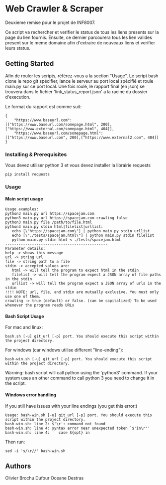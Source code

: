 # Web Crawler & Scraper

Deuxieme remise pour le projet de INF8007.

Ce script va rechercher et verifier le status de tous les liens presents sur la page du lien fournis.
Ensuite, ce dernier parcourera tous les lien valides present sur le meme domaine afin d'extraire
de nouveaux liens et verifier leurs status.

## Getting Started
Afin de rouler les scripts, référez-vous a la section "Usage".
Le script bash clone le repo git spécifier, lance le serveur au port local spécifié et roule main.py sur ce port local.
Une fois roulé, le rapport final (en json) se trouvera dans le fichier 'link_status_report.json' a la
racine du dossier d'execution.

Le format du rapport est comme suit:
```
{
    "https://www.baseurl.com": [["https://www.baseurl.com/somepage.html", 200],["https://www.external.com/somepage.html", 404]],
    "https://www.baseurl.com/somepage.html": [["https://www.baseurl.com", 200],["https://www.external2.com", 404]]
}
```

### Installing & Prerequisites

Vous devez utiliser python 3 et vous devez installer la librairie requests
```
pip install requests
```

### Usage
#### Main script usage
```
Usage examples:
python3 main.py url https://spacejam.com
python3 main.py url https://spacejam.com crawling false
python3 main.py file /path/to/file.html
python3 main.py stdin html|filelist|urllist:
   echo [\"https://spacejam.com\"] | python main.py stdin urllist
   echo [\"./tests/spacejam.html\"] | python main.py stdin filelist
   python main.py stdin html < ./tests/spacejam.html
----------------------------------------------
Parameter details:
help -> shows this message
url -> string url
file -> string path to a file
stdin -> accepted values are:
   html -> will tell the program to expect html in the stdin
   filelist -> will tell the program expect a JSON array of file paths in the stdin
   urllist -> will tell the program expect a JSON array of urls in the stdin
!!!! NOTE: url, file, and stdin are mutually exclusive. You must only use one of them.
crawling -> true (default) or false. (can be capitalized) To be used whenever the program reads URLs
```
#### Bash Script Usage
For mac and linux:
```
bash.sh [-u] git_url [-p] port. You should execute this script within the project directory.
```
For windows (car windows utilise different "line-ending"):
```
bash-win.sh [-u] git_url [-p] port. You should execute this script within the project directory.
```
Warning: bash script will call python using the 'python3' command. If your system uses an other command to call python 
3 you need to change it in the script.

#### Windows error handling

If you still have issues with your line endings (you get this error:)

```
Usage: bash-win.sh [-u] git_url [-p] port. You should execute this script within the project directory.
bash-win.sh: line 2: $'\r': command not found
bash-win.sh: line 4: syntax error near unexpected token `$'in\r''
bash-win.sh: line 4: `  case ${opt} in
```

Then run:

```
sed -i 's/\r//' bash-win.sh
```

## Authors

Olivier Brochu Dufour
Oceane Destras